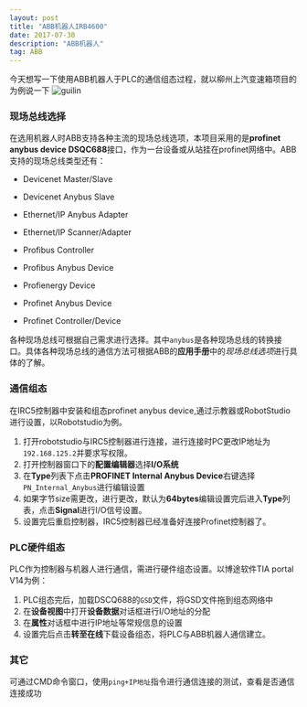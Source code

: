 ```yaml
---
layout: post
title: "ABB机器人IRB4600"
date: 2017-07-30 
description: "ABB机器人"
tag: ABB 
--- 
```

今天想写一下使用ABB机器人于PLC的通信组态过程，就以柳州上汽变速箱项目的为例说一下
![guilin](http://ou3sec0jp.bkt.clouddn.com/2017-07-09%2003.42.03%202.jpg)
### 现场总线选择
在选用机器人时ABB支持各种主流的现场总线选项，本项目采用的是**profinet anybus device DSQC688**接口，作为一台设备或从站挂在profinet网络中。ABB支持的现场总线类型还有：

- Devicenet Master/Slave

- Devicenet Anybus Slave

- Ethernet/IP Anybus Adapter

- Ethernet/IP Scanner/Adapter

- Profibus Controller

- Profibus Anybus Device

- Profienergy Device

- Profinet Anybus Device

- Profinet Controller/Device

各种现场总线可根据自己需求进行选择。其中`anybus`是各种现场总线的转换接口。具体各种现场总线的通信方法可根据ABB的**应用手册**中的*现场总线选项*进行具体的了解。

### 通信组态

在IRC5控制器中安装和组态profinet anybus device,通过示教器或RobotStudio进行设置，以Robotstudio为例。

1. 打开robotstudio与IRC5控制器进行连接，进行连接时PC更改IP地址为`192.168.125.2`并要求写权限。
2. 打开控制器窗口下的**配置编辑器**选择**I/O系统**
3. 在**Type**列表下点击**PROFINET Internal Anybus Device**右键选择`PN_Internal_Anybus`进行编辑设置
4. 如果字节size需更改，进行更改，默认为**64bytes**编辑设置完后进入**Type**列表，点击**Signal**进行I/O信号设置。
5. 设置完后重启控制器，IRC5控制器已经准备好连接Profinet控制器了。

### PLC硬件组态
PLC作为控制器与机器人进行通信，需进行硬件组态设置。以博途软件TIA portal V14为例：

1. PLC组态完后，加载DSCQ688的`GSD`文件，将GSD文件拖到组态网络中
2. 在**设备视图**中打开**设备数据**对话框进行I/O地址的分配
3. 在**属性**对话框中进行IP地址等常规信息的设置
4. 设置完后点击**转至在线**下载设备组态，将PLC与ABB机器人通信建立。

### 其它
可通过CMD命令窗口，使用`ping+IP地址`指令进行通信连接的测试，查看是否通信连接成功



